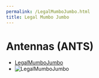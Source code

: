 ```yaml
---
permalink: /LegalMumboJumbo.html
title: Legal Mumbo Jumbo
---
```


<!--
LegalMumboJumbo.md v1.0.3.0
Antennas (ANTS)
created: 01 Feb 2022
updated: 07 Mar 2022
-->

# Antennas (ANTS)

* [LegalMumboJumbo](/LegalMumboJumbo/License.md)
* ![LegalMumboJumbo](/LegalMumboJumbo/FORUM-01.png)
<!-- * ![LegalMumboJumbo](/LegalMumboJumbo/Forum-Beale-explicit-permission) -->

<!-- this file CC BY-NC-ND 3.0 Unported by zer0Kerbal-->
